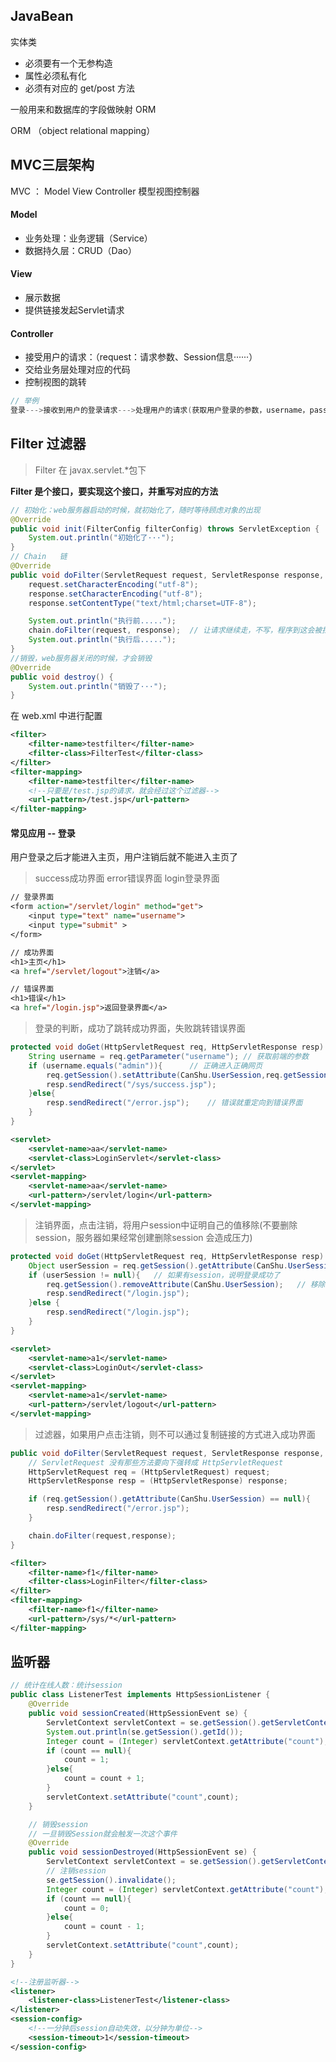 ## JavaBean

实体类

- 必须要有一个无参构造
- 属性必须私有化
- 必须有对应的 get/post 方法

一般用来和数据库的字段做映射 ORM

ORM （object relational  mapping）

## MVC三层架构

MVC ： Model View Controller   模型视图控制器

#### Model

- 业务处理：业务逻辑（Service）
- 数据持久层：CRUD（Dao）

#### View

- 展示数据
- 提供链接发起Servlet请求

#### Controller

- 接受用户的请求：（request：请求参数、Session信息······）
- 交给业务层处理对应的代码
- 控制视图的跳转

~~~java
// 举例
登录--->接收到用户的登录请求--->处理用户的请求(获取用户登录的参数，username，password····)--->交给业务层处理登录业务(判断用户名密码是否正确以及一些事务)--->Dao层查询用户名和密码--->在数据库中查询
~~~

## Filter 过滤器

> Filter 在 javax.servlet.*包下

**Filter 是个接口，要实现这个接口，并重写对应的方法**

~~~java
// 初始化：web服务器启动的时候，就初始化了，随时等待顾虑对象的出现
@Override
public void init(FilterConfig filterConfig) throws ServletException {
    System.out.println("初始化了···");
}
// Chain   链
@Override
public void doFilter(ServletRequest request, ServletResponse response, FilterChain chain) throws IOException, ServletException {
    request.setCharacterEncoding("utf-8");
    response.setCharacterEncoding("utf-8");
    response.setContentType("text/html;charset=UTF-8");

    System.out.println("执行前.....");
    chain.doFilter(request, response);  // 让请求继续走，不写，程序到这会被拦截
    System.out.println("执行后.....");
}
//销毁，web服务器关闭的时候，才会销毁
@Override
public void destroy() {
    System.out.println("销毁了···");
}
~~~

在 web.xml 中进行配置

~~~xml
<filter>
    <filter-name>testfilter</filter-name>
    <filter-class>FilterTest</filter-class>
</filter>
<filter-mapping>
    <filter-name>testfilter</filter-name>
    <!--只要是/test.jsp的请求，就会经过这个过滤器-->
    <url-pattern>/test.jsp</url-pattern>
</filter-mapping>
~~~

#### 常见应用 -- 登录

用户登录之后才能进入主页，用户注销后就不能进入主页了

> success成功界面	   	error错误界面			login登录界面

~~~jsp
// 登录界面
<form action="/servlet/login" method="get">
    <input type="text" name="username">
    <input type="submit" >
</form>
~~~

~~~jsp
// 成功界面
<h1>主页</h1>
<a href="/servlet/logout">注销</a>
~~~

~~~jsp
// 错误界面
<h1>错误</h1>
<a href="/login.jsp">返回登录界面</a>
~~~

> 登录的判断，成功了跳转成功界面，失败跳转错误界面

~~~java
protected void doGet(HttpServletRequest req, HttpServletResponse resp) throws ServletException, IOException {
    String username = req.getParameter("username"); // 获取前端的参数
    if (username.equals("admin")){      // 正确进入正确网页
        req.getSession().setAttribute(CanShu.UserSession,req.getSession().getId());
        resp.sendRedirect("/sys/success.jsp");
    }else{
        resp.sendRedirect("/error.jsp");    // 错误就重定向到错误界面
    }
}
~~~

~~~xml
<servlet>
    <servlet-name>aa</servlet-name>
    <servlet-class>LoginServlet</servlet-class>
</servlet>
<servlet-mapping>
    <servlet-name>aa</servlet-name>
    <url-pattern>/servlet/login</url-pattern>
</servlet-mapping>
~~~

> 注销界面，点击注销，将用户session中证明自己的值移除(不要删除session，服务器如果经常创建删除session 会造成压力)

~~~java
protected void doGet(HttpServletRequest req, HttpServletResponse resp) throws ServletException, IOException {
    Object userSession = req.getSession().getAttribute(CanShu.UserSession);
    if (userSession != null){   // 如果有session，说明登录成功了
        req.getSession().removeAttribute(CanShu.UserSession);   // 移除session中那个值
        resp.sendRedirect("/login.jsp");
    }else {
        resp.sendRedirect("/login.jsp");
    }
}
~~~

~~~xml
<servlet>
    <servlet-name>a1</servlet-name>
    <servlet-class>LoginOut</servlet-class>
</servlet>
<servlet-mapping>
    <servlet-name>a1</servlet-name>
    <url-pattern>/servlet/logout</url-pattern>
</servlet-mapping>
~~~

> 过滤器，如果用户点击注销，则不可以通过复制链接的方式进入成功界面

~~~java
public void doFilter(ServletRequest request, ServletResponse response, FilterChain chain) throws IOException, ServletException {
    // ServletRequest 没有那些方法要向下强转成 HttpServletRequest
    HttpServletRequest req = (HttpServletRequest) request;
    HttpServletResponse resp = (HttpServletResponse) response;

    if (req.getSession().getAttribute(CanShu.UserSession) == null){
        resp.sendRedirect("/error.jsp");
    }

    chain.doFilter(request,response);
}
~~~

~~~xml
<filter>
    <filter-name>f1</filter-name>
    <filter-class>LoginFilter</filter-class>
</filter>
<filter-mapping>
    <filter-name>f1</filter-name>
    <url-pattern>/sys/*</url-pattern>
</filter-mapping>
~~~

## 监听器

~~~java
// 统计在线人数：统计session
public class ListenerTest implements HttpSessionListener {
    @Override
    public void sessionCreated(HttpSessionEvent se) {
        ServletContext servletContext = se.getSession().getServletContext();
        System.out.println(se.getSession().getId());
        Integer count = (Integer) servletContext.getAttribute("count");
        if (count == null){
            count = 1;
        }else{
            count = count + 1;
        }
        servletContext.setAttribute("count",count);
    }

    // 销毁session
    // 一旦销毁Session就会触发一次这个事件
    @Override
    public void sessionDestroyed(HttpSessionEvent se) {
        ServletContext servletContext = se.getSession().getServletContext();
        // 注销session
        se.getSession().invalidate();
        Integer count = (Integer) servletContext.getAttribute("count");
        if (count == null){
            count = 0;
        }else{
            count = count - 1;
        }
        servletContext.setAttribute("count",count);
    }
}
~~~

~~~xml
<!--注册监听器-->
<listener>
    <listener-class>ListenerTest</listener-class>
</listener>
<session-config>
    <!--一分钟后session自动失效，以分钟为单位-->
    <session-timeout>1</session-timeout>
</session-config>
~~~
